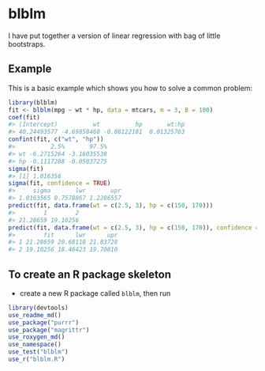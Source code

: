 # blblm

<!-- badges: start -->
<!-- badges: end -->

I have put together a version of linear regression with bag of little bootstraps.

## Example

This is a basic example which shows you how to solve a common problem:

``` r
library(blblm)
fit <- blblm(mpg ~ wt * hp, data = mtcars, m = 3, B = 100)
coef(fit)
#> (Intercept)          wt          hp       wt:hp 
#> 40.24493577 -4.69858460 -0.08122181  0.01325703
confint(fit, c("wt", "hp"))
#>          2.5%       97.5%
#> wt -6.2715264 -3.16035538
#> hp -0.1117288 -0.05037275
sigma(fit)
#> [1] 1.016356
sigma(fit, confidence = TRUE)
#>     sigma       lwr       upr 
#> 1.0163565 0.7578867 1.2286557
predict(fit, data.frame(wt = c(2.5, 3), hp = c(150, 170)))
#>        1        2 
#> 21.28659 19.10256
predict(fit, data.frame(wt = c(2.5, 3), hp = c(150, 170)), confidence = TRUE)
#>        fit      lwr      upr
#> 1 21.28659 20.68118 21.83728
#> 2 19.10256 18.46423 19.70810
```


## To create an R package skeleton

- create a new R package called `blblm`, then run
```r
library(devtools)
use_readme_md()
use_package("purrr")
use_package("magrittr")
use_roxygen_md()
use_namespace()
use_test("blblm")
use_r("blblm.R")
```
